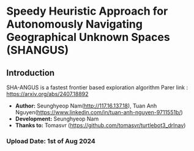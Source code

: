 # Speedy Heuristic Approach for Autonomously Navigating Geographical Unknown Spaces (SHANGUS)

## Introduction
SHA-ANGUS is a fastest frontier based exploration algorithm
Parer link : https://arxiv.org/abs/2407.18892

- **Author:** Seunghyeop Nam(http://117.16.137.18), Tuan Anh Nguyen(https://www.linkedin.com/in/tuan-anh-nguyen-9711551b/)
- **Development:** Seunghyeop Nam
- **Thanks to:** Tomasvr (https://github.com/tomasvr/turtlebot3_drlnav)

### Upload Date: 1st of Aug 2024
